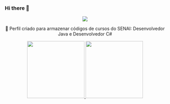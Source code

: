 ### Hi there 👋
<div align="center"> 
  <a href="https://www.linkedin.com/" target="_blank"><img src="https://img.shields.io/badge/-LinkedIn-%230077B5?style=for-the-badge&logo=linkedin&logoColor=white" target="_blank"></a> 
  
  🌱 Perfil criado para armazenar códigos de cursos do SENAI: Desenvolvedor Java e Desenvolvedor C#
  
</div>


<div align="center">
  <a href="https://github.com/piex19">
  <img height="180em" src="https://github-readme-stats.vercel.app/api?username=piex19&show_icons=true&theme=highcontrast&include_all_commits=true&count_private=true"/>
  <img height="180em" src="https://github-readme-stats.vercel.app/api/top-langs/?username=piex19&layout=compact&langs_count=7&theme=highcontrast"/>
</div>

  
  

